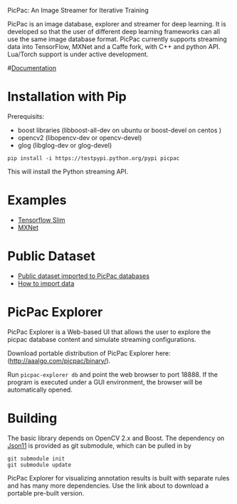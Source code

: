 PicPac: An Image Streamer for Iterative Training

PicPac is an image database, explorer and streamer for deep learning.
It is developed so that the user of different deep learning frameworks
can all use the same image database format.  PicPac currently supports
streaming data into TensorFlow, MXNet and a Caffe fork, with C++ and
python API.  Lua/Torch support is under active development.

#[Documentation](http://picpac.readthedocs.org/en/latest/)

# Installation with Pip
Prerequisits:
- boost libraries  (libboost-all-dev on ubuntu or boost-devel on centos )
- opencv2  (libopencv-dev or opencv-devel)
- glog  (libglog-dev or glog-devel)

```
pip install -i https://testpypi.python.org/pypi picpac
```

This will install the Python streaming API.

# Examples

- [Tensorflow Slim](https://github.com/aaalgo/picpac/tree/master/examples/tensorflow)
- [MXNet](https://github.com/aaalgo/picpac/tree/master/examples/mxnet)

# Public Dataset

- [Public dataset imported to PicPac databases](http://www.aaalgo.com/picpac/datasets/)
- [How to import data](http://picpac.readthedocs.io/en/latest/import/)


# PicPac Explorer

PicPac Explorer is a Web-based UI that allows the user to explore the
picpac database content and simulate streaming configurations.

Download portable distribution of PicPac Explorer here: (http://aaalgo.com/picpac/binary/).

Run ```picpac-explorer db``` and point the web browser to port 18888.  If the program is executed under a GUI environment, the browser will be automatically opened.

# Building

The basic library depends on OpenCV 2.x and Boost.  The dependency on [Json11](https://github.com/dropbox/json11)
is provided as git submodule, which can be pulled in by 
```
git submodule init
git submodule update
```

PicPac Explorer for visualizing annotation results is built with separate rules and has many more
dependencies.  Use the link about to download a portable pre-built version.

